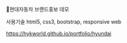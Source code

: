 🎇현대자동차 브랜드홍보 데모

사용기술
html5, css3, bootstrap, responsive web

https://hykworld.github.io/portfolio/hyundai
